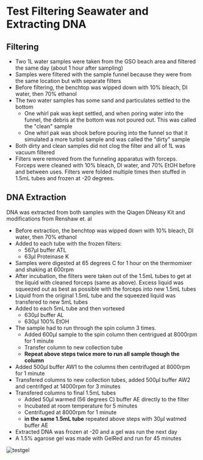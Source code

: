 # Test Filtering Seawater and Extracting DNA

## Filtering
- Two 1L water samples were taken from the GSO beach area and filtered the same day (about 1 hour after sampling)
- Samples were filtered with the sample funnel because they were from the same location but with separate filters
- Before filtering, the benchtop was wipped down with 10% bleach, DI water, then 70% ethanol 
- The two water samples has some sand and particulates settled to the bottom
    * One whirl pak was kept settled, and when poring water into the funnel, the debris at the bottom was not poured out. This was called the "clean" sample
    * One whirl pak was shook before pouring into the funnel so that it simulated a more turbid sample and was called the "dirty" sample
- Both dirty and clean samples did not clog the filter and all of 1L was vacuum filtered
- Filters were removed from the funneling apparatus with forceps. Forceps were cleaned with 10% bleach, DI water, and 70% EtOH before and between uses. Filters were folded multiple times then stuffed in 1.5mL tubes and frozen at -20 degrees.

## DNA Extraction
DNA was extracted from both samples with the Qiagen DNeasy Kit and modifications from Renshaw et. al
- Before extraction, the benchtop was wipped down with 10% bleach, DI water, then 70% ethanol
- Added to each tube with the frozen filters:
    * 567µl buffer ATL
    * 63µl Proteinase K
- Samples were digested at 65 degrees C for 1 hour on the thermomixer and shaking at 600rpm
- After incubation, the filters were taken out of the 1.5mL tubes to get at the liquid with cleaned forceps (same as above). Excess liquid was squeezed out as best as possible with the forceps into new 1.5mL tubes
- Liquid from the original 1.5mL tube and the squeezed liquid was transfered to new 5mL tubes
- Added to each 5mL tube and then vortexed
    * 630µl buffer AL
    * 630µl 100% EtOH
- The sample had to run through the spin column 3 times. 
    * Added 600µl sample to the spin column then centrigued at 8000rpm for 1 minute
    * Transfer column to new collection tube
    * **Repeat above steps twice more to run all sample though the column**
- Added 500µl buffer AW1 to the columns then centrifuged at 8000rpm for 1 minute
- Transfered columns to new collection tubes, added 500µl buffer AW2 and centrifged at 14000rpm for 3 minutes
- Transfered columns to final 1.5mL tubes
    * Added 50µl warmed (56 degrees C) buffer AE directly to the filter
    * Incubated at room temperature for 5 minutes
    * Centrifuged at 8000rpm for 1 minute
    * **in the same 1.5mL tube** repeated above steps with 30µl watmed buffer AE
- Extracted DNA was frozen at -20 and a gel was run the next day
- A 1.5% agarose gel was made with GelRed and run for 45 minutes 

![testgel](/images/eDNA_test_gel.jpg)







